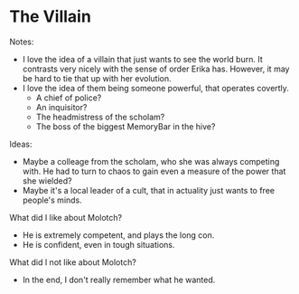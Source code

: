 # The Villain

Notes:
- I love the idea of a villain that just wants to see the world burn. It contrasts very nicely with the sense of order Erika has. However, it may be hard to tie that up with her evolution.
- I love the idea of them being someone powerful, that operates covertly.
  - A chief of police?
  - An inquisitor?
  - The headmistress of the scholam?
  - The boss of the biggest MemoryBar in the hive?


Ideas:
- Maybe a colleage from the scholam, who she was always competing with. He had to turn to chaos to gain even a measure of the power that she wielded?
- Maybe it's a local leader of a cult, that in actuality just wants to free people's minds.

What did I like about Molotch?
- He is extremely competent, and plays the long con.
- He is confident, even in tough situations.

What did I not like about Molotch?
- In the end, I don't really remember what he wanted.

